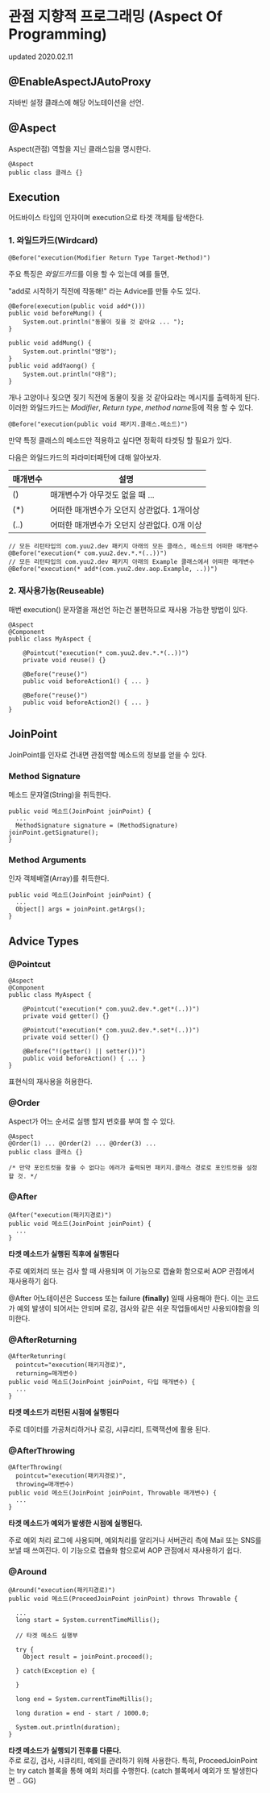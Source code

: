 # 관점 지향적 프로그래밍 (Aspect Of Programming)
updated 2020.02.11

## @EnableAspectJAutoProxy
자바빈 설정 클래스에 해당 어노테이션을 선언.

## @Aspect
Aspect(관점) 역할을 지닌 클래스임을 명시한다.
```
@Aspect
public class 클래스 {}
```
## Execution
어드바이스 타입의 인자이며 execution으로 타겟 객체를 탐색한다.
### 1. 와일드카드(Wirdcard)
```
@Before("execution(Modifier Return Type Target-Method)")
```
주요 특징은 *와일드카드*를 이용 할 수 있는데 예를 들면,

"add로 시작하기 직전에 작동해!" 라는 Advice를 만들 수도 있다.
```
@Before(execution(public void add*()))
public void beforeMung() {
    System.out.println("동물이 짖을 것 같아요 ... ");
}
```
```
public void addMung() {
    System.out.println("멍멍");
}
public void addYaong() {
    System.out.println("야옹");
}
```
개나 고양이나 짖으면 짖기 직전에 동물이 짖을 것 같아요라는 메시지를 출력하게 된다.
이러한 와일드카드는 *Modifier*, *Return type*, *method name*등에 적용 할 수 있다. <br>
```
@Before("execution(public void 패키지.클래스.메소드)")
```
만약 특정 클래스의 메소드만 적용하고 싶다면 정확히 타겟팅 할 필요가 있다.<br>

다음은 와일드카드의 파라미터패턴에 대해 알아보자.

|매개변수|설명|
|---|---|
|()|매개변수가 아무것도 없을 때 ...|
|(*)|어떠한 매개변수가 오던지 상관없다. 1개이상|
|(..)|어떠한 매개변수가 오던지 상관없다. 0개 이상|

```
// 모든 리턴타입의 com.yuu2.dev 패키지 아래의 모든 클래스, 메소드의 어떠한 매개변수
@Before("execution(* com.yuu2.dev.*.*(..))")
// 모든 리턴타입의 com.yuu2.dev 패키지 아래의 Example 클래스에서 어떠한 매개변수
@Before("execution(* add*(com.yuu2.dev.aop.Example, ..))")
```

### 2. 재사용가능(Reuseable)
매번 execution() 문자열을 재선언 하는건 불편하므로 재사용 가능한 방법이 있다.
```
@Aspect
@Component
public class MyAspect {

    @Pointcut("execution(* com.yuu2.dev.*.*(..))")
    private void reuse() {}

    @Before("reuse()")
    public void beforeAction1() { ... }

    @Before("reuse()")
    public void beforeAction2() { ... }
}
```
## JoinPoint
JoinPoint를 인자로 건내면 관점역할 메소드의 정보를 얻을 수 있다.
### Method Signature
메소드 문자열(String)을 취득한다.
```
public void 메소드(JoinPoint joinPoint) {
  ...
  MethodSignature signature = (MethodSignature) joinPoint.getSignature();
}
```
### Method Arguments
인자 객체배열(Array)를 취득한다.
```
public void 메소드(JoinPoint joinPoint) {
  ...
  Object[] args = joinPoint.getArgs();
}
```

## Advice Types

### @Pointcut
```
@Aspect
@Component
public class MyAspect {

    @Pointcut("execution(* com.yuu2.dev.*.get*(..))")
    private void getter() {}
    
    @Pointcut("execution(* com.yuu2.dev.*.set*(..))")
    private void setter() {}

    @Before("!(getter() || setter())")
    public void beforeAction() { ... }
}
```
표현식의 재사용을 허용한다.
### @Order
Aspect가 어느 순서로 실행 할지 번호를 부여 할 수 있다.
```
@Aspect
@Order(1) ... @Order(2) ... @Order(3) ...
public class 클래스 {}

/* 만약 포인트컷을 찾을 수 없다는 에러가 출력되면 패키지.클래스 경로로 포인트컷을 설정할 것. */
```

### @After
```
@After("execution(패키지경로)")
public void 메소드(JoinPoint joinPoint) {
  ...
}

```
**타겟 메소드가 실행된 직후에 실행된다**<br>

주로 예외처리 또는 검사 할 때 사용되며 
이 기능으로 캡슐화 함으로써 AOP 관점에서 재사용하기 쉽다.

@After 어노테이션은 Success 또는 failure **(finally)** 일때 사용해야 한다.
이는 코드가 예외 발생이 되어서는 안되며
로깅, 검사와 같은 쉬운 작업들에서만 사용되야함을 의미한다.

### @AfterReturning
```
@AfterRetunring(
  pointcut="execution(패키지경로)",
  returning=매개변수)
public void 메소드(JoinPoint joinPoint, 타입 매개변수) {
  ...
}
```
**타겟 메소드가 리턴된 시점에 실행된다**<br>

주로 데이터를 가공처리하거나 로깅, 시큐리티, 트랙잭션에 활용 된다.
### @AfterThrowing
```
@AfterThrowing(
  pointcut="execution(패키지경로)",
  throwing=매개변수)
public void 메소드(JoinPoint joinPoint, Throwable 매개변수) {
  ...
}
```
**타겟 메소드가 예외가 발생한 시점에 실행된다.**<br>

주로 예외 처리 로그에 사용되며,
예외처리를 알리거나 서버관리 측에 Mail 또는 SNS를 보낼 때 쓰여진다.
이 기능으로 캡슐화 함으로써 AOP 관점에서 재사용하기 쉽다.

### @Around
```
@Around("execution(패키지경로)")
public void 메소드(ProceedJoinPoint joinPoint) throws Throwable {
  
  ...
  long start = System.currentTimeMillis();
  
  // 타겟 메소드 실행부
  
  try {
    Object result = joinPoint.proceed();

  } catch(Exception e) {

  }

  long end = System.currentTimeMillis();

  long duration = end - start / 1000.0; 

  System.out.println(duration);
}
```
**타겟 메소드가 실행되기 전후를 다룬다.**<br>
주로 로깅, 검사, 시큐리티, 예외를 관리하기 위해 사용한다.
특히, ProceedJoinPoint는 try catch 블록을 통해 예외 처리를 수행한다.
(catch 블록에서 예외가 또 발생한다면 .. GG)